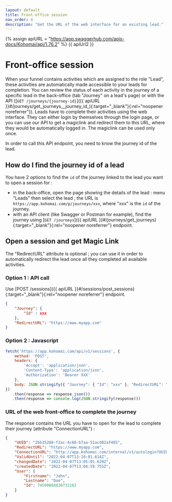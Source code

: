 ```yaml
---
layout: default
title: Front-office session
nav_order: 4
description: "Get the URL of the web interface for an existing lead."
---
```

{% assign apiURL = "https://app.swaggerhub.com/apis-docs/Kohomai/api/1.76.2" %}
{{ apiUrl2 }}

# Front-office session

When your funnel contains activities which are assigned to the role "Lead", these activities are automatically made accessible to your leads for completion. You can review the status of each activity in the journey of a specific lead in the back-office (tab "Journey" on a lead's page) or with the API ([``GET /journeys/{journey-id}``]({{ apiURL }}#/journeys/get_journeys__journey_id_){:target="_blank"}{:rel="noopener noreferrer"}).
Leads have to complete their activities using the web interface. They can either login by themselves through the login page, or you can use our API to get a magiclink and redirect them to this URL, where they would be automatically logged in. The magiclink can be used only once.

In order to call this API endpoint, you need to know the journey id of the lead.

## How do I find the journey id of a lead

You have 2 options to find the ``id`` of the journey linked to the lead you want to open a session for :
  * in the back-office, open the page showing the details of the lead : menu "Leads" then select the lead ; the URL is ``https://app.kohomai.com/p/journeys/xxx``, where "xxx" is the ``id`` of the journey.
  * with an API client (like Swagger or Postman for example), find the journey using [``GET /journeys``]({{ apiURL }}#/journeys/get_journeys){:target="_blank"}{:rel="noopener noreferrer"} endpoint.

## Open a session and get Magic Link

The "RedirectURL" attribute is optional ; you can use it in order to automatically redirect the lead once all they completed all available activities.

### Option 1 : API call

Use [POST /sessions]({{ apiURL }}#/sessions/post_sessions){:target="_blank"}{:rel="noopener noreferrer"} endpoint.
```json
{
    "Journey": {
        "Id" : xxx
    },
    "RedirectURL": "https://www.myapp.com"
}
```

### Option 2 : Javascript

```js
fetch('https://app.kohomai.com/api/v1/sessions', {
    method: 'POST',
    headers: {
        'Accept': 'application/json',
        'Content-Type': 'application/json',
        'Authorization': 'Bearer XXX'
    },
    body: JSON.stringify({ "Journey": { "Id": "xxx" }, "RedirectURL": "https://www.myapp.com" } })
})
   .then(response => response.json())
   .then(response => console.log(JSON.stringify(response)))
```

### URL of the web front-office to complete the journey

The response contains the URL you have to open for the lead to complete their journey (attribute "ConnectionURL") :

```json
{
    "UUID": "2bb35288-f2ac-4c68-b7aa-51acd82af485",
    "RedirectURL": "https://www.myapp.com",
    "ConnectionURL": "http://app.kohomai.com/internal/v1/autologin?UUID=2bb35288-f2ac-4c68-b7aa-51acd82af485",
    "ValidUntil": "2022-04-07T13:10:01.614Z",
    "changedDate": "2022-04-07T13:05:01.620Z",
    "createdDate": "2022-04-07T13:04:59.755Z",
    "User": {
        "Firstname": "John",
        "Lastname": "Doe",
        "Id": 74590868830731162
    }
}
```
